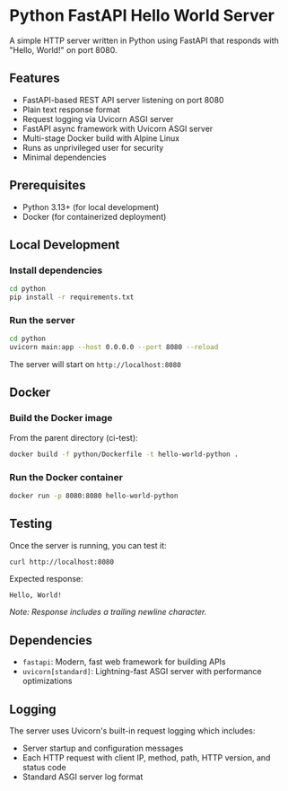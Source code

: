 # Python FastAPI Hello World Server

A simple HTTP server written in Python using FastAPI that responds with "Hello, World!" on port 8080.

## Features

- FastAPI-based REST API server listening on port 8080
- Plain text response format
- Request logging via Uvicorn ASGI server
- FastAPI async framework with Uvicorn ASGI server
- Multi-stage Docker build with Alpine Linux
- Runs as unprivileged user for security
- Minimal dependencies

## Prerequisites

- Python 3.13+ (for local development)
- Docker (for containerized deployment)

## Local Development

### Install dependencies

```bash
cd python
pip install -r requirements.txt
```

### Run the server

```bash
cd python
uvicorn main:app --host 0.0.0.0 --port 8080 --reload
```

The server will start on `http://localhost:8080`

## Docker

### Build the Docker image

From the parent directory (ci-test):

```bash
docker build -f python/Dockerfile -t hello-world-python .
```

### Run the Docker container

```bash
docker run -p 8080:8080 hello-world-python
```

## Testing

Once the server is running, you can test it:

```bash
curl http://localhost:8080
```

Expected response:
```
Hello, World!
```

*Note: Response includes a trailing newline character.*

## Dependencies

- `fastapi`: Modern, fast web framework for building APIs
- `uvicorn[standard]`: Lightning-fast ASGI server with performance optimizations

## Logging

The server uses Uvicorn's built-in request logging which includes:
- Server startup and configuration messages
- Each HTTP request with client IP, method, path, HTTP version, and status code
- Standard ASGI server log format

